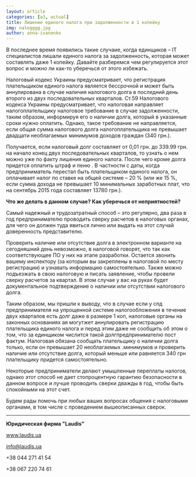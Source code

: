 ```yaml
---
layout: article
categories: [a3, actual]
title: Лишение единого налога при задолженности в 1 копейку
img: nalogggg.jpg
author: anna-ivanenko
--- 
```

В последнее время появились такие случаие, когда единщиков – IT специалистов лишали единого налога за задолженность, 
которая может составлять даже 1 копейку. Давайте разберемся чем регулируется этот вопрос и можно ли как-то уберечься 
от этого избежать.

Налоговый кодекс Украины предусматривает, что регистрация плательщиком единого налога является бессрочной и может 
быть аннулирована в случае наличия налогового долга в последний день второго из двух последовательных кварталов.
Ст.59 Налогового кодекса Украины предусматривает, что налоговая направляет налогоплательщику налоговое требование
в случае задолженности, таким образом, информируя его о наличии долга, который в указанные сроки нужно оплатить. 
Однако, такое требование не направляется, если общая сумма налогового долга налогоплательщика не превышает двадцати
необлагаемых минимумов доходов граждан (340 грн.).

Получается, если налоговый долг составляет от 0,01 грн. до 339.99 грн. на начало конец двух последовательных кварталов, 
то узнать о нем можно уже по факту лишения единого налога. После чего кроме долга  придется оплатить штраф и пеню . 
В частности с даты, когда предприниматель перестал быть плательщиком единого налога, он оплачивает налог по ставке на общей 
системе – 20 % (или же 15 %, если сумма дохода не превышает 10 минимальных заработных плат, что на сентябрь 2015 года 
составляет 13780 грн.). 

**Что же делать в данном случае? Как уберечься от неприятностей?**

Самый надежный и трудозатратный способ – это регулярно, два раза в год предпринимателю проводить сверку расчетов в 
налоговых органах, для чего он должен туда явиться лично или выдать на этот случай доверенность представителю. 

Проверить наличие или отсутствие долга в электронном варианте на сегодняшний день невозможно, в налоговой говорят, что 
так как соответствующее ПО у них на этапе разработки. Остается звонить вашему инспектору (за которым вы закреплены в 
налоговой по месту регистрации) и узнавать информацию самостоятельно. Также можно подъезжать в свою налоговую и писать 
заявление, чтобы провели сверку расчетов за квартал. В этом случае у вас на руках будет документальное подтверждение о 
наличии или отсутствии налогового долга.

Таким образом, мы пришли к выводу, что в случае если у спд предпринимателя на упрощенной системе налогообложения в 
течение двух кварталов есть долг даже в размере 1 коп, налоговые органы на законных основаниях ая могутжет аннулировать 
регистрацию плательщика единого налога и перед этим даже не сообщить об этом о том, что за единщиком числится такой 
долгпредпринимателю пост фактум. Налоговая обязана сообщать плательщику о наличии долга только, если он превышает 20 
необлагаемых .минимумов и проверить наличие или отсутствие долга, который  меньше или равняется 340 грн плательщику 
придется самостоятельно.

Некоторые предприниматели делают умышленные переплаты налогов, однако этот способ не дает стопроцентную гарантию 
безопасности в данном вопросе и лучше проводить сверки дважды в год, чтобы быть спокойными на этот счет.

Будем рады помочь при любых ваших вопросах общения с налоговыми органами, в том числе с проведением вышеописанных сверок.
_____

**Юридическая фирма "Laudis"**

www.laudis.ua

info@laudis.ua

+38 044 271 41 54

+38 067 220 74 61


